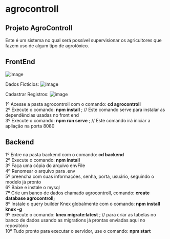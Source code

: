 # agrocontroll
## Projeto AgroControll
Este é um sistema no qual será possível supervisionar os agricultores que fazem uso de algum tipo de agrotóxico.

## FrontEnd
![image](https://user-images.githubusercontent.com/68739172/158995215-1e2f57da-1fef-485b-8207-61d919070d97.png)

Dados Ficticios:
![image](https://user-images.githubusercontent.com/68739172/158995255-4bbc8361-d47b-4852-a124-922a5b42e76a.png)

Cadastrar Registros:
![image](https://user-images.githubusercontent.com/68739172/158995305-5130784e-d125-4bfd-81c8-c41f5aa3c3f5.png)


1º Acesse a pasta agrocontroll com o comando: **cd agrocontroll** <br />
2º Execute o comando: **npm install** ; // Este comando serve para instalar as dependências usadas no front end <br />
3º Execute o comando: **npm run serve** ; // Este comando irá iniciar a apliação na porta 8080 <br />

## Backend
1º Entre na pasta backend com o comando: **cd backend** <br />
2º Execute o comando: **npm install** <br />
3º Faça uma cópia do arquivo envFile <br />
4º Renomear o arquivo para .env <br />
5º preencha com suas informações, senha, porta, usuário, seguindo o modelo já pronto <br />
6º Baixe e instale o mysql <br />
7º Crie um banco de dados chamado agrocontroll, comando: **create database agrocontroll;** <br />
8º Instale o query builder Knex globalmente com o comando: **npm install knex -g** <br />
9º execute o comando: **knex migrate:latest** ; // para criar as tabelas no banco de dados usando as migrations já prontas enviadas aqui no repositório <br />
10º Tudo pronto para executar o servidor, use o comando: **npm start** <br />
